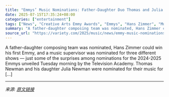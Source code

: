 ```yaml
---
title: "Emmys’ Music Nominations: Father-Daughter Duo Thomas and Julia Newman Make History; Hans Zimmer Could Finally Score a Win"
date: 2025-07-15T17:35:24+08:00
categories: ["entertainment"]
tags: ["News", "Creative Arts Emmy Awards", "Emmys", "Hans Zimmer", "Music for Screens", "Thomas Newman"]
summary: "A father-daughter composing team was nominated, Hans Zimmer could win his first Emmy, and a music supervisor was nominated for three different shows — just some of the surprises among nominations for "
source_url: "https://variety.com/2025/music/news/emmy-music-nominations-thomas-julia-newman-hans-zimmer-1236460996/"
---
```


A father-daughter composing team was nominated, Hans Zimmer could win his first Emmy, and a music supervisor was nominated for three different shows — just some of the surprises among nominations for the 2024-2025 Emmys unveiled Tuesday morning by the Television Academy. Thomas Newman and his daughter Julia Newman were nominated for their music for [&#8230;]

---

*来源: [原文链接](https://variety.com/2025/music/news/emmy-music-nominations-thomas-julia-newman-hans-zimmer-1236460996/)*
